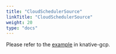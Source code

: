 ```yaml
---
title: "CloudSchedulerSource"
linkTitle: "CloudSchedulerSource"
weight: 20
type: "docs"
---
```


Please refer to the [example](https://github.com/google/knative-gcp/blob/master/docs/examples/cloudschedulersource/README.md) in knative-gcp.
